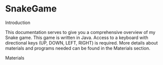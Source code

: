 # SnakeGame

Introduction

This documentation serves to give you a comprehensive overview of my Snake game. This game is written in Java. Access to a keyboard with directional keys (UP, DOWN, LEFT, RIGHT) is required. More details about materials and programs needed can be found in the Materials section.


Materials

